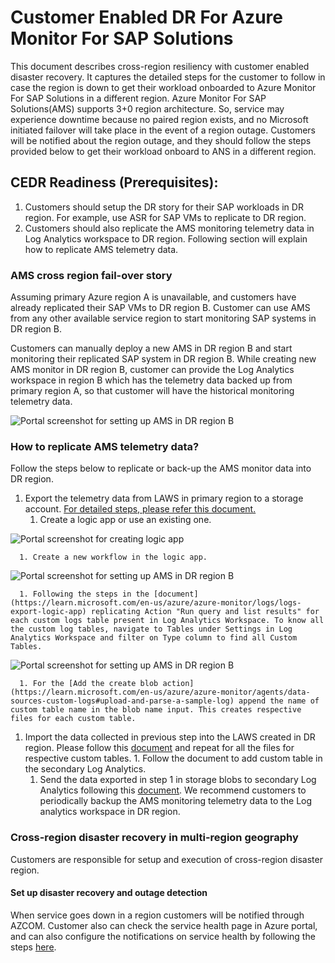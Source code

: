 # Customer Enabled DR For Azure Monitor For SAP Solutions 
This document describes cross-region resiliency with customer enabled disaster recovery. It captures the detailed steps for the customer to follow in case the region is down to get their workload onboarded to Azure Monitor For SAP Solutions in a different region. 
Azure Monitor For SAP Solutions(AMS) supports 3+0 region architecture. So, service may experience downtime because no paired region exists, and no Microsoft initiated failover will take place in the event of a region outage. 
Customers will be notified about the region outage, and they should follow the steps provided below to get their workload onboard to ANS in a different region. 
## CEDR Readiness (Prerequisites): 
  1. Customers should setup the DR story for their SAP workloads in DR region. For example, use ASR for SAP VMs to replicate to DR region.
  1. Customers should also replicate the AMS monitoring telemetry data in Log Analytics workspace to DR region. Following section will explain how to replicate AMS telemetry data.


### AMS cross region fail-over story
Assuming primary Azure region A is unavailable, and customers have already replicated their SAP VMs to DR region B. Customer can use AMS from any other available service region to start monitoring SAP systems in DR region B.

Customers can manually deploy a new AMS in DR region B and start monitoring their replicated SAP system in DR region B.
While creating new AMS monitor in DR region B, customer can provide the Log Analytics workspace in region B which has the telemetry data backed up from primary region A, so that customer will have the historical monitoring telemetry data.

![Portal screenshot for setting up AMS in DR region B](../media/AMS_Setup_DR-Region-B.png)

### How to replicate AMS telemetry data?
Follow the steps below to replicate or back-up the AMS monitor data into DR region.
  1. Export the telemetry data from LAWS in primary region to a storage account. [For detailed steps, please refer this document.](https://learn.microsoft.com/en-us/azure/azure-monitor/logs/logs-export-logic-app)
      1. Create a logic app or use an existing one. 

![Portal screenshot for creating logic app](../media/create-logic-app.png)

      1. Create a new workflow in the logic app. 

![Portal screenshot for setting up AMS in DR region B](../media/create-logic-app-workflow.png)

      1. Following the steps in the [document](https://learn.microsoft.com/en-us/azure/azure-monitor/logs/logs-export-logic-app) replicating Action "Run query and list results" for each custom logs table present in Log Analytics Workspace. To know all the custom log tables, navigate to Tables under Settings in Log Analytics Workspace and filter on Type column to find all Custom Tables.

![Portal screenshot for setting up AMS in DR region B](../media/logic-app-workflows.png)

      1. For the [Add the create blob action](https://learn.microsoft.com/en-us/azure/azure-monitor/agents/data-sources-custom-logs#upload-and-parse-a-sample-log) append the name of custom table name in the blob name input. This creates respective files for each custom table.

  1. Import the data collected in previous step into the LAWS created in DR region. Please follow this [document](https://learn.microsoft.com/en-us/azure/azure-monitor/agents/data-sources-custom-logs#upload-and-parse-a-sample-log) and repeat for all the files for respective custom tables.
	1. Follow the document to add custom table in the secondary Log Analytics.
      1. Send the data exported in step 1 in storage blobs to secondary Log Analytics following this [document](https://learn.microsoft.com/en-us/azure/azure-monitor/logs/data-collector-api?tabs=powershell#sample-requests).
We recommend customers to periodically backup the AMS monitoring telemetry data to the Log analytics workspace in DR region.


### Cross-region disaster recovery in multi-region geography

Customers are responsible for setup and execution of cross-region disaster region.


#### Set up disaster recovery and outage detection
When service goes down in a region customers will be notified through AZCOM. Customer also can check the service health page in Azure portal, and can also configure the notifications on service health by following the steps [here](https://learn.microsoft.com/en-in/azure/service-health/alerts-activity-log-service-notifications-portal?toc=%2Fazure%2Fservice-health%2Ftoc.json).
